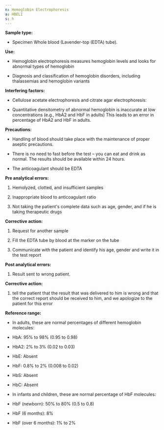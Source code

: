 ```yaml
---
n: Hemoglobin Electrophoresis
a: HBELI
s: h
---
```


  
__Sample type:__

-	Specimen Whole blood (Lavender-top (EDTA) tube).

__Use:__

-	Hemoglobin electrophoresis measures hemoglobin levels and looks for abnormal types of hemoglobin

-	Diagnosis and classification of hemoglobin disorders, including thalassemias and hemoglobin variants

__Interfering factors:__

-	Cellulose acetate electrophoresis and citrate agar electrophoresis:

-	Quantitative densitometry of abnormal hemoglobin is inaccurate at low concentrations (e.g., HbA2 and HbF in adults) This leads to an error in percentage of HbA2 and HbF in adults.

__Precautions:__

-	Handling of blood should take place with the maintenance of proper aseptic precautions.

-	There is no need to fast before the test – you can eat and drink as normal. The results should be available within 24 hours.

-	The anticoagulant should be EDTA   


 __Pre analytical errors:__

1)	Hemolyzed, clotted, and insufficient samples

2)	Inappropriate blood to anticoagulant ratio

3)	Not taking the patient's complete data such as age, gender, and if he is taking therapeutic drugs

__Corrective action:__

1)	Request for another sample 

2)	Fill the EDTA tube by blood at the marker on the tube 

3)	Communicate with the patient and identify his age, gender and write it in the test report

__Post analytical errors:__

1)	Result sent to wrong patient.
 
__Corrective action:__

1)	tell the patient that the result that was delivered to him is wrong and that the correct report should be received to him, and we apologize to the patient for this error 
 
__Reference range:__ 

-	In adults, these are normal percentages of different hemoglobin molecules:

-	HbA: 95% to 98% (0.95 to 0.98)

-	HbA2: 2% to 3% (0.02 to 0.03)

-	HbE: Absent

-	HbF: 0.8% to 2% (0.008 to 0.02) 

-	HbS: Absent

-	HbC: Absent

-	In infants and children, these are normal percentage of HbF molecules:

-	HbF (newborn): 50% to 80% (0.5 to 0.8)

-	HbF (6 months): 8%

-	HbF (over 6 months): 1% to 2%